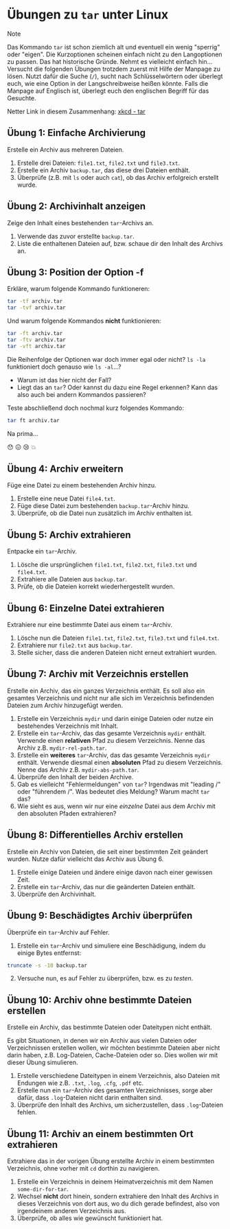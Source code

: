 # Übungen zu `tar` unter Linux

>[!NOTE]
> Das Kommando `tar` ist schon ziemlich alt und eventuell ein wenig "sperrig" oder "eigen". Die Kurzoptionen scheinen einfach nicht zu den Langoptionen zu passen. Das hat historische Gründe. Nehmt es vielleicht einfach hin...
> Versucht die folgenden Übungen trotzdem zuerst mit Hilfe der Manpage zu lösen. Nutzt dafür die Suche (`/`), sucht nach Schlüsselwörtern oder überlegt euch, wie eine Option in der Langschreibweise heißen könnte. Falls die Manpage auf Englisch ist, überlegt euch den englischen Begriff für das Gesuchte.

Netter Link in diesem Zusammenhang: [xkcd - tar](https://xkcd.com/1168/)

## Übung 1: Einfache Archivierung
Erstelle ein Archiv aus mehreren Dateien.

1. Erstelle drei Dateien: `file1.txt`, `file2.txt` und `file3.txt`.
2. Erstelle ein Archiv `backup.tar`, das diese drei Dateien enthält.
3. Überprüfe (z.B. mit `ls` oder auch `cat`), ob das Archiv erfolgreich erstellt wurde.

## Übung 2: Archivinhalt anzeigen
Zeige den Inhalt eines bestehenden `tar`-Archivs an.

1. Verwende das zuvor erstellte `backup.tar`.
2. Liste die enthaltenen Dateien auf, bzw. schaue dir den Inhalt des Archivs an.

## Übung 3: Position der Option -f

Erkläre, warum folgende Kommando funktioneren:
```bash
tar -tf archiv.tar
tar -tvf archiv.tar
```
Und warum folgende Kommandos **nicht** funktionieren:
```bash
tar -ft archiv.tar
tar -ftv archiv.tar
tar -vft archiv.tar
```
Die Reihenfolge der Optionen war doch immer egal oder nicht? `ls -la` funktioniert doch genauso wie `ls -al`...? 

- Warum ist das hier nicht der Fall? 
- Liegt das an `tar`? Oder kannst du dazu eine Regel erkennen? Kann das also auch bei andern Kommandos passieren?

Teste abschließend doch nochmal kurz folgendes Kommando:
```bash
tar ft archiv.tar
```
Na prima...

:hushed: :confounded: :cry: :boom:

## Übung 4: Archiv erweitern
Füge eine Datei zu einem bestehenden Archiv hinzu.

1. Erstelle eine neue Datei `file4.txt`.
2. Füge diese Datei zum bestehenden `backup.tar`-Archiv hinzu.
3. Überprüfe, ob die Datei nun zusätzlich im Archiv enthalten ist.

## Übung 5: Archiv extrahieren
Entpacke ein `tar`-Archiv.

1. Lösche die ursprünglichen `file1.txt`, `file2.txt`, `file3.txt` und `file4.txt`.
2. Extrahiere alle Dateien aus `backup.tar`.
3. Prüfe, ob die Dateien korrekt wiederhergestellt wurden.

## Übung 6: Einzelne Datei extrahieren
Extrahiere nur eine bestimmte Datei aus einem `tar`-Archiv.

1. Lösche nun die Dateien `file1.txt`, `file2.txt`, `file3.txt` und `file4.txt`.
2. Extrahiere nur `file2.txt` aus `backup.tar`.
3. Stelle sicher, dass die anderen Dateien nicht erneut extrahiert wurden.

## Übung 7: Archiv mit Verzeichnis erstellen
Erstelle ein Archiv, das ein ganzes Verzeichnis enthält. Es soll also ein gesamtes Verzeichnis und nicht nur alle sich im Verzeichnis befindenden Dateien zum Archiv hinzugefügt werden.

1. Erstelle ein Verzeichnis `mydir` und darin einige Dateien oder nutze ein bestehendes Verzeichnis mit Inhalt.
2. Erstelle ein `tar`-Archiv, das das gesamte Verzeichnis `mydir` enthält. Verwende einen **relativen** Pfad zu diesem Verzeichnis. Nenne das Archiv z.B. `mydir-rel-path.tar`.
2. Erstelle ein **weiteres** `tar`-Archiv, das das gesamte Verzeichnis `mydir` enthält. Verwende diesmal einen **absoluten** Pfad zu diesem Verzeichnis. Nenne das Archiv z.B. `mydir-abs-path.tar`.
3. Überprüfe den Inhalt der beiden Archive.
4. Gab es vielleicht "Fehlermeldungen" von `tar`? Irgendwas mit "leading /" oder "führendem /". Was bedeutet dies Meldung? Warum macht `tar` das?
4. Wie sieht es aus, wenn wir nur eine *einzelne* Datei aus dem Archiv mit den absoluten Pfaden extrahieren?

## Übung 8: Differentielles Archiv erstellen
Erstelle ein Archiv von Dateien, die seit einer bestimmten Zeit geändert wurden. Nutze dafür vielleicht das Archiv aus Übung 6.

1. Erstelle einige Dateien und ändere einige davon nach einer gewissen Zeit.
2. Erstelle ein `tar`-Archiv, das nur die geänderten Dateien enthält.
3. Überprüfe den Archivinhalt.

## Übung 9: Beschädigtes Archiv überprüfen
Überprüfe ein `tar`-Archiv auf Fehler.

1. Erstelle ein `tar`-Archiv und simuliere eine Beschädigung, indem du einige Bytes entfernst:
```sh
truncate -s -10 backup.tar
```
2. Versuche nun, es auf Fehler zu überprüfen, bzw. es zu *testen*.

## Übung 10: Archiv ohne bestimmte Dateien erstellen
Erstelle ein Archiv, das bestimmte Dateien oder Dateitypen nicht enthält. 

Es gibt Situationen, in denen wir ein Archiv aus vielen Dateien oder Verzeichnissen erstellen wollen, wir möchten bestimmte Dateien aber nicht darin haben, z.B. Log-Dateien, Cache-Dateien oder so. Dies wollen wir mit dieser Übung simulieren.

1. Erstelle verschiedene Dateitypen in einem Verzeichnis, also Dateien mit Endungen wie z.B. `.txt`, `.log`, `.cfg`, `.pdf` etc.
2. Erstelle nun ein `tar`-Archiv des gesamten Verzeichnisses, sorge aber dafür, dass `.log`-Dateien nicht darin enthalten sind.
3. Überprüfe den Inhalt des Archivs, um sicherzustellen, dass `.log`-Dateien fehlen.

## Übung 11: Archiv an einem bestimmten Ort extrahieren
Extrahiere das in der vorigen Übung erstellte Archiv in einem bestimmten Verzeichnis, ohne vorher mit `cd` dorthin zu navigieren.

1. Erstelle ein Verzeichnis in deinem Heimatverzeichnis mit dem Namen `some-dir-for-tar`.
2. Wechsel **nicht** dort hinein, sondern extrahiere den Inhalt des Archivs in dieses Verzeichnis von dort aus, wo du dich gerade befindest, also von irgendeinem anderen Verzeichnis aus.
3. Überprüfe, ob alles wie gewünscht funktioniert hat.
